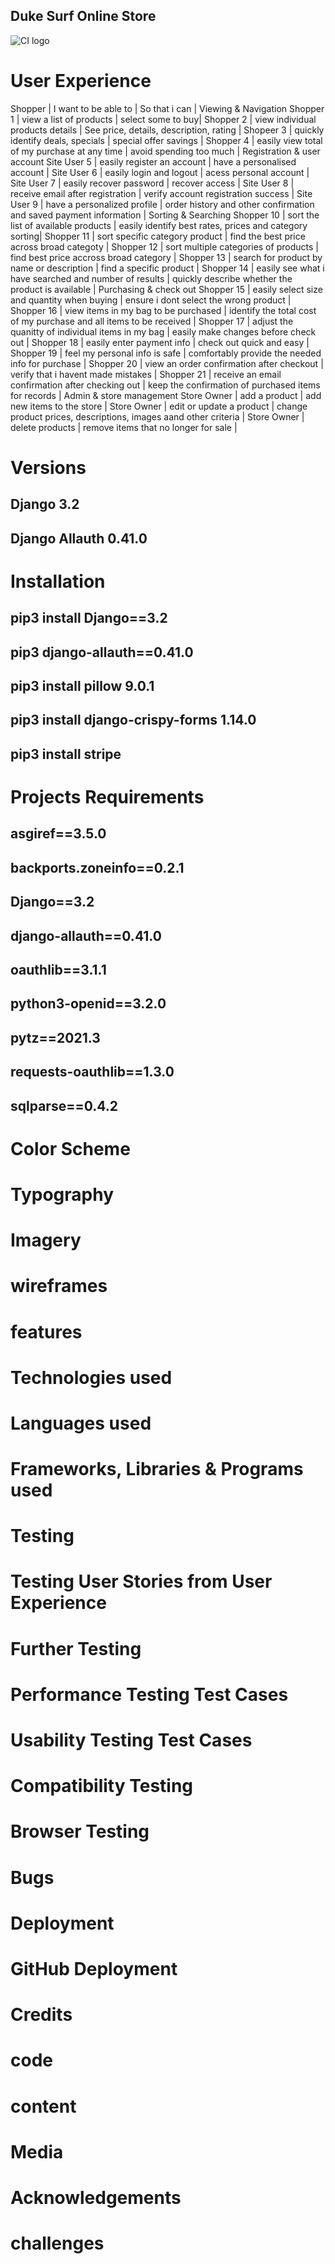 <!--Heading & logo-->
## Duke Surf Online Store
![CI logo](https://codeinstitute.s3.amazonaws.com/fullstack/ci_logo_small.png)

<!--UX & User stories-->
# User Experience
Shopper | I want to be able to | So that i can |
         Viewing & Navigation
 Shopper 1 | view a list of products | select some to buy|
 Shopper 2 | view individual products details | See price, details, description, rating |
 Shopeer 3 | quickly identify deals, specials | special offer savings |
 Shopper 4 | easily view total of my purchase at any time | avoid spending too much |
            Registration & user account
Site User 5 | easily register an account | have a personalised account |
Site User 6 | easily login and logout | acess personal account | 
Site User 7 | easily recover password | recover access |
Site User 8 | receive email after registration | verify account registration success |
Site User 9 | have a personalized profile | order history and other confirmation and saved payment information |
             Sorting & Searching 
Shopper 10  | sort the list of available products | easily identify best rates, prices and category sorting|
Shopper 11 | sort specific category product | find the best price across broad categoty |
Shopper 12 | sort multiple categories of products | find best price accross broad category |
Shopper 13 | search for product by name or description | find a specific product |
Shopper 14 | easily see what i have searched and number of results | quickly describe whether the product is available |
            Purchasing & check out
Shopper 15 | easily select size and quantity when buying | ensure i dont select the wrong product |
Shopper 16 | view items in my bag to be purchased | identify the total cost of my purchase and all items to be received |
Shopper 17 | adjust the quanitty of individual items in my bag | easily make changes before check out |
Shopper 18 | easily enter payment info | check out quick and easy |
Shopper 19 | feel my personal info is safe | comfortably provide the needed info for purchase |
Shopper 20 | view an order confirmation after checkout | verify that i havent made mistakes |
Shopper 21 | receive an email confirmation after checking out | keep the confirmation of purchased items for records |
            Admin & store management
Store Owner | add a product | add new items to the store |
Store Owner | edit or update a product | change product prices, descriptions, images aand other criteria |
Store Owner | delete products | remove items that no longer for sale |

<!--Main Versions Requirements used in project-->
# Versions
## Django 3.2 
## Django Allauth 0.41.0

# Installation 
## pip3 install Django==3.2
## pip3 django-allauth==0.41.0
## pip3 install pillow 9.0.1
## pip3 install django-crispy-forms 1.14.0
## pip3 install stripe

<!--Requirements-->
# Projects Requirements
## asgiref==3.5.0
## backports.zoneinfo==0.2.1
## Django==3.2
## django-allauth==0.41.0
## oauthlib==3.1.1
## python3-openid==3.2.0
## pytz==2021.3
## requests-oauthlib==1.3.0
## sqlparse==0.4.2

<!--Design-->
# Color Scheme
# Typography
# Imagery
# wireframes
<!--features-->
# features
# Technologies used
# Languages used
# Frameworks, Libraries & Programs used
# Testing 
# Testing User Stories from User Experience
# Further Testing
# Performance Testing Test Cases
# Usability Testing Test Cases
# Compatibility Testing
# Browser Testing
# Bugs

# Deployment
# GitHub Deployment

# Credits
# code
# content
# Media
# Acknowledgements

<!--Challenges faced in Project-->
  # challenges

